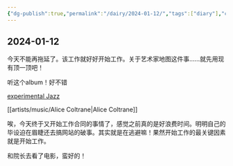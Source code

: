 ```yaml
---
{"dg-publish":true,"permalink":"/dairy/2024-01-12/","tags":["diary"],"created":"2024-01-12T11:07:32.062-05:00","updated":"2024-01-12T23:45:03.055-05:00"}
---
```


## 2024-01-12

今天不能再拖延了。该工作就好好开始工作。关于艺术家地图这件事……就先用现有顶一顶吧！

听这个album！好不错

[experimental Jazz](https://www.youtube.com/watch?v=ZwQwXlQyha8)

[[artists/music/Alice Coltrane\|Alice Coltrane]]

唉，今天终于又开始工作合同的事情了，感觉之前真的是好浪费时间。明明自己的毕设迫在眉睫还去搞网站的破事。其实就是在逃避嘛！果然开始工作的最关键因素就是开始工作。

和院长去看了电影，蛮好的！